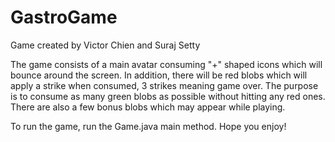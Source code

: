 # GastroGame

Game created by Victor Chien and Suraj Setty

The game consists of a main avatar consuming "+" shaped icons which will bounce around the screen. In addition, there will be red blobs which will apply a strike when consumed, 3 strikes meaning game over. The purpose is to consume as many green blobs as possible without hitting any red ones. There are also a few bonus blobs which may appear while playing.

To run the game, run the Game.java main method. Hope you enjoy!
